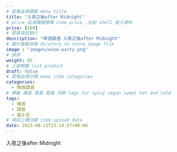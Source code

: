 ```yaml
---
# 菜單品項標題 menu title 
title: "入夜之後after Midnight"
# price 品項價錢標價 item price ,交給 shell 差入資料
price: [160] 
# 菜單項目簡介 
description: "啤酒調酒 入夜之後after Midnight"
# 圖片檔案目錄 diretory to store image file
image : "images/wine-party.png"
# 排序
weight: 85 
# 上架開關 list product 
draft: false
# 菜單品項分類 menu item categories 
categories:
  - 啤酒調酒 
# 標籤 辣度 素食 甜食 冷熱 tags for spicy vegan sweet hot and cold 
tags:
  - 啤酒
  - 調酒 
  - 威士忌
# 項目上傳日期 item upload date 
date: 2023-08-11T23:14:57+08:00
---
```


 入夜之後after Midnight
